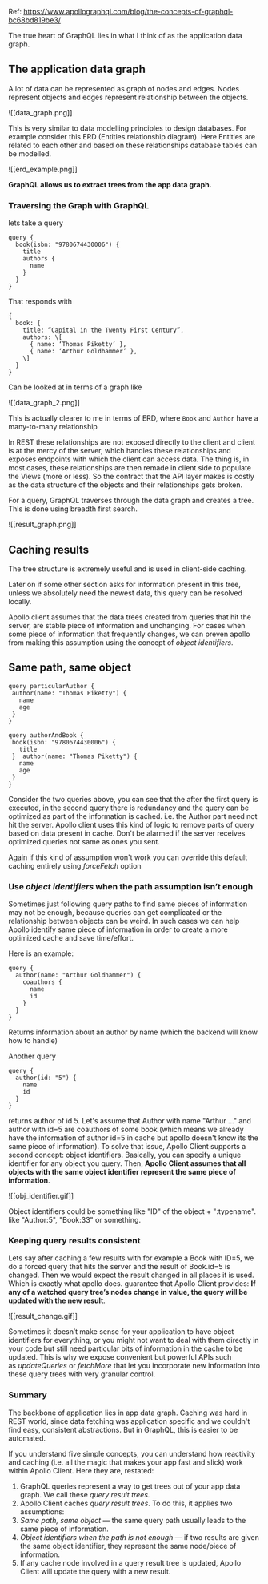 Ref: https://www.apollographql.com/blog/the-concepts-of-graphql-bc68bd819be3/

The true heart of GraphQL lies in what I think of as the application data graph.

## The application data graph

A lot of data can be represented as graph of nodes and edges. Nodes represent objects and edges represent relationship between the objects. 

![[data_graph.png]]

This is very similar to data modelling principles to design databases. For example consider this ERD (Entities relationship diagram). Here Entities are related to each other and based on these relationships database tables can be modelled.

![[erd_example.png]]

**GraphQL allows us to extract trees from the app data graph.**

### Traversing the Graph with GraphQL

lets take a query

```
query {
  book(isbn: "9780674430006") {
    title 
    authors {
      name
    }
  }
}
```

That responds with

```
{
  book: {
    title: “Capital in the Twenty First Century”,
    authors: \[
      { name: ‘Thomas Piketty’ },
      { name: ‘Arthur Goldhammer’ },
    \]
  }
}
```

Can be looked at in terms of a graph like

![[data_graph_2.png]]

This is actually clearer to me in terms of ERD, where `Book` and `Author` have a many-to-many relationship

In REST these relationships are not exposed directly to the client and client is at the mercy of the server, which handles these relationships and exposes endpoints with which the client can access data. The thing is, in most cases, these relationships are then remade in client side to populate the Views (more or less). So the contract that the API layer makes is costly as the data structure of the objects and their relationships gets broken.

For a query, GraphQL traverses through the data graph and creates a tree. This is done using breadth first search.

![[result_graph.png]]

## Caching results

The tree structure is extremely useful and is used in client-side caching.

Later on if some other section asks for information present in this tree, unless we absolutely need the newest data, this query can be resolved locally.

Apollo client assumes that the data trees created from queries that hit the server, are stable piece of information and unchanging. For cases when some piece of information that frequently changes, we can preven apollo from making this assumption using the concept of *object identifiers*. 

## Same path, same object

 ```
query particularAuthor {
  author(name: "Thomas Piketty") {
    name
    age
  }
}

query authorAndBook {
  book(isbn: "9780674430006") {
    title
  }  author(name: "Thomas Piketty") {
    name
    age
  }
}
```

Consider the two queries above, you can see that the after the first query is executed, in the second query there is redundancy and the query can be optimized as part of the information is cached. i.e. the Author part need not hit the server. Apollo client uses this kind of logic to remove parts of query based on data present in cache. Don't be alarmed if the server receives optimized queries not same as ones you sent.

Again if this kind of assumption won't work you can override this default caching entirely using *forceFetch* option

### Use _object identifiers_ when the path assumption isn’t enough

Sometimes just following query paths to find same pieces of information may not be enough, because queries can get complicated or the relationship between objects can be weird. In such cases we can help Apollo identify same piece of information in order to create a more optimized cache and save time/effort.

Here is an example:

```
query {
  author(name: "Arthur Goldhammer") {
    coauthors {
      name
      id
    }
  } 
}
```

Returns information about an author by name (which the backend will know how to handle)

Another query

```
query {
  author(id: "5") {
    name
    id
  }
}

```
returns author of id 5. Let's assume that Author with name "Arthur ..." and author with id=5 are coauthors of some book (which means we already have the information of author id=5 in cache but apollo doesn't know its the same piece of information). To solve that issue, Apollo Client supports a second concept: object identifiers. Basically, you can specify a unique identifier for any object you query. Then, **Apollo Client assumes that all objects with the same object identifier represent the same piece of information**.

![[obj_identifier.gif]]

Object identifiers could be something like "ID" of the object + ":typename". like "Author:5", "Book:33" or something.

### Keeping query results consistent

Lets say after caching a few results with for example a Book with ID=5, we do a forced query that hits the server and the result of Book.id=5 is changed. Then we would expect the result changed in all places it is used. Which is exactly what apollo does. guarantee that Apollo Client provides: **If any of a watched query tree’s nodes change in value, the query will be updated with the new result**.

![[result_change.gif]]

Sometimes it doesn’t make sense for your application to have object identifiers for everything, or you might not want to deal with them directly in your code but still need particular bits of information in the cache to be updated. This is why we expose convenient but powerful APIs such as _updateQueries_ or _fetchMore_ that let you incorporate new information into these query trees with very granular control.

### Summary

The backbone of application lies in app data graph. Caching was hard in REST world, since data fetching was application specific and we couldn't find easy, consistent abstractions. But in GraphQL, this is easier to be automated.

If you understand five simple concepts, you can understand how reactivity and caching (i.e. all the magic that makes your app fast and slick) work within Apollo Client. Here they are, restated:

1.  GraphQL queries represent a way to get trees out of your app data graph. We call these _query result trees._
2.  Apollo Client caches _query result trees_. To do this, it applies two assumptions:
3.  _Same path, same object_ — the same query path usually leads to the same piece of information.
4.  _Object identifiers when the path is not enough_ — if two results are given the same object identifier, they represent the same node/piece of information.
5.  If any cache node involved in a query result tree is updated, Apollo Client will update the query with a new result.